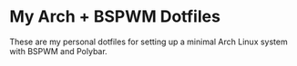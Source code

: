 # My Arch + BSPWM Dotfiles

These are my personal dotfiles for setting up a minimal Arch Linux system with BSPWM and Polybar.
